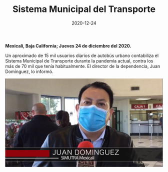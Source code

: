 ﻿---
layout: blog
title:  "Sistema Municipal del Transporte"
date:   2020-12-24
categories: mexicali
permalink: /:categories/:title:output_ext
image: /img/cnr/2020-12-24-sistema-municipal-del-transporte.png
alt: "Sistema Municipal del Transporte"
autor: 
---


**Mexicali, Baja California; Jueves 24 de diciembre del 2020.**


Un aproximado de 15 mil usuarios diarios de autobús urbano contabiliza el Sistema Municipal de Transporte durante la pandemia actual, contra los más de 70 mil que tenía habitualmente. El director de la dependencia, Juan Domínguez, lo informó.

<div id="carouselExampleSlidesOnly" class="carousel slide" data-ride="carousel">
  <div class="carousel-inner">
    <div class="carousel-item active">
       <img class="d-block w-100" src="/img/cnr/2020-12-24-sistema-municipal-del-transporte.png" loading="lazy"  alt="Sistema Municipal del Transporte">
    </div>
  </div>
</div>